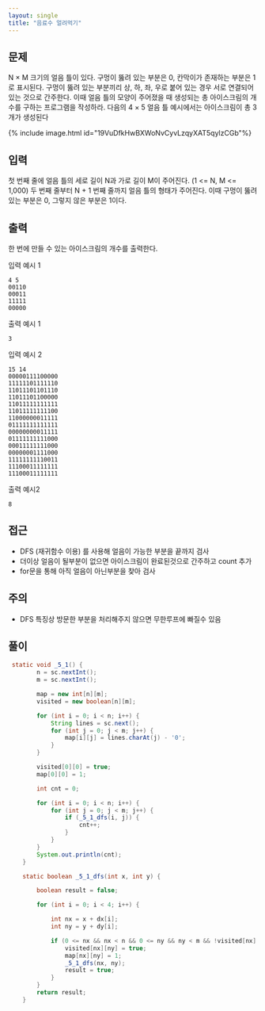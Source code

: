 ```yaml
---
layout: single
title: "음료수 얼려먹기"
---
```


문제
---
N × M 크기의 얼음 틀이 있다. 구멍이 뚫려 있는 부분은 0, 칸막이가 존재하는 부분은 1로 표시된다.
구멍이 뚫려 있는 부분끼리 상, 하, 좌, 우로 붙어 있는 경우 서로 연결되어 있는 것으로 간주한다.
이때 얼음 틀의 모양이 주어졌을 때 생성되는 총 아이스크림의 개수를 구하는 프로그램을 작성하라.
다음의 4 × 5 얼음 틀 예시에서는 아이스크림이 총 3개가 생성된다

{% include image.html id="19VuDfkHwBXWoNvCyvLzqyXAT5qylzCGb"%}

입력
---
첫 번째 줄에 얼음 틀의 세로 길이 N과 가로 길이 M이 주어진다. (1 <= N, M <= 1,000)
두 번째 줄부터 N + 1 번째 줄까지 얼음 틀의 형태가 주어진다.
이때 구멍이 뚫려있는 부분은 0, 그렇지 않은 부분은 1이다.

출력
---
한 번에 만들 수 있는 아이스크림의 개수를 출력한다.

입력 예시 1
```
4 5
00110
00011
11111
00000
```

출력 예시 1  

`3`

입력 예시 2
```
15 14
00000111100000
11111101111110
11011101101110
11011101100000
11011111111111
11011111111100
11000000011111
01111111111111
00000000011111
01111111111000
00011111111000
00000001111000
11111111110011
11100011111111
11100011111111
```

출력 예시2  

`8` 

접근
---
- DFS (재귀함수 이용) 를 사용해 얼음이 가능한 부분을 끝까지 검사
- 더이상 얼음이 될부분이 없으면 아이스크림이 완료된것으로 간주하고 count 추가 
- for문을 통해 아직 얼음이 아닌부분을 찾아 검사


주의 
---
- DFS 특징상 방문한 부분을 처리해주지 않으면 무한루프에 빠질수 있음


풀이
---

```java
 static void _5_1() {
        n = sc.nextInt();
        m = sc.nextInt();

        map = new int[n][m];
        visited = new boolean[n][m];

        for (int i = 0; i < n; i++) {
            String lines = sc.next();
            for (int j = 0; j < m; j++) {
                map[i][j] = lines.charAt(j) - '0';
            }
        }

        visited[0][0] = true;
        map[0][0] = 1;

        int cnt = 0;

        for (int i = 0; i < n; i++) {
            for (int j = 0; j < m; j++) {
                if (_5_1_dfs(i, j)) {
                    cnt++;
                }
            }
        }
        System.out.println(cnt);
    }

    static boolean _5_1_dfs(int x, int y) {

        boolean result = false;

        for (int i = 0; i < 4; i++) {

            int nx = x + dx[i];
            int ny = y + dy[i];

            if (0 <= nx && nx < n && 0 <= ny && ny < m && !visited[nx][ny] && map[nx][ny] == 0) {
                visited[nx][ny] = true;
                map[nx][ny] = 1;
                _5_1_dfs(nx, ny);
                result = true;
            }
        }
        return result;
    }
```